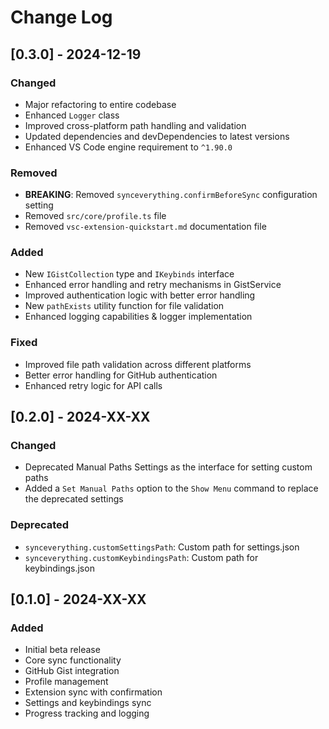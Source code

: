 # Change Log

## [0.3.0] - 2024-12-19

### Changed
- Major refactoring to entire codebase
- Enhanced `Logger` class
- Improved cross-platform path handling and validation
- Updated dependencies and devDependencies to latest versions
- Enhanced VS Code engine requirement to `^1.90.0`

### Removed
- **BREAKING**: Removed `synceverything.confirmBeforeSync` configuration setting
- Removed `src/core/profile.ts` file
- Removed `vsc-extension-quickstart.md` documentation file

### Added
- New `IGistCollection` type and `IKeybinds` interface
- Enhanced error handling and retry mechanisms in GistService
- Improved authentication logic with better error handling
- New `pathExists` utility function for file validation
- Enhanced logging capabilities & logger implementation

### Fixed
- Improved file path validation across different platforms
- Better error handling for GitHub authentication
- Enhanced retry logic for API calls

## [0.2.0] - 2024-XX-XX

### Changed
- Deprecated Manual Paths Settings as the interface for setting custom paths
- Added a `Set Manual Paths` option to the `Show Menu` command to replace the deprecated settings

### Deprecated
- `synceverything.customSettingsPath`: Custom path for settings.json
- `synceverything.customKeybindingsPath`: Custom path for keybindings.json

## [0.1.0] - 2024-XX-XX

### Added
- Initial beta release
- Core sync functionality
- GitHub Gist integration
- Profile management
- Extension sync with confirmation
- Settings and keybindings sync
- Progress tracking and logging